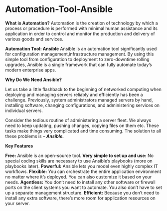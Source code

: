# Automation-Tool-Ansible

**What is Automation?**
Automation is the creation of technology by which a process or procedure is performed with minimal human assistance 
and its application in order to control and monitor the production and delivery of various goods and services.

**Automation Tool: Ansible**
Ansible is an automation tool significantly used for configuration management,infrastructure management. By using this simple
tool from configuration to deployment to zero-downtime rolling upgrades, Ansible is a single framework that can fully automate
today’s modern enterprise apps.

**Why Do We Need Ansible?**

Let us take a little flashback to the beginning of networked computing when deploying and managing servers reliably and 
efficiently has been a challenge. Previously, system administrators managed servers by hand, installing software, changing 
configurations, and administering services on individual servers.

Consider the tedious routine of administering a server fleet. We always need to keep updating, pushing changes, copying 
files on them etc. These tasks make things very complicated and time consuming. The solution to all these problems is – ***Ansible.***

**Key Features**

**Free:** Ansible is an open-source tool.
**Very simple to set up and use:** No special coding skills are necessary to use Ansible’s playbooks (more on playbooks later).
**Powerful:** Ansible lets you model even highly complex IT workflows. 
**Flexible:** You can orchestrate the entire application environment no matter where it’s deployed. You can also customize it based on your needs.
**Agentless:** You don’t need to install any other software or firewall ports on the client systems you want to automate. You also don’t have to set up a separate management structure.
**Efficient:** Because you don’t need to install any extra software, there’s more room for application resources on your server.
